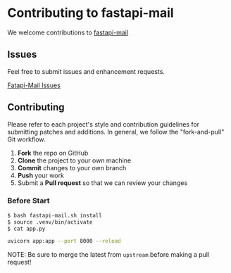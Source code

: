 Contributing to fastapi-mail
=========================================

We welcome contributions to [fastapi-mail](https://github.com/sabuhish/fastapi-mail)

Issues
------

Feel free to submit issues and enhancement requests.

[Fatapi-Mail Issues](https://github.com/sabuhish/fastapi-mail/issues)

Contributing
------------
Please refer to each project's style and contribution guidelines for submitting patches and additions. In general, we follow the "fork-and-pull" Git workflow.

 1. **Fork** the repo on GitHub
 2. **Clone** the project to your own machine
 3. **Commit** changes to your own branch
 4. **Push** your work 
 5. Submit a **Pull request** so that we can review your changes


### Before Start


```sh
$ bash fastapi-mail.sh install   
$ source .venv/bin/activate
$ cat app.py
```

```sh
uvicorn app:app --port 8000 --reload
```



NOTE: Be sure to merge the latest from `upstream` before making a pull request!

